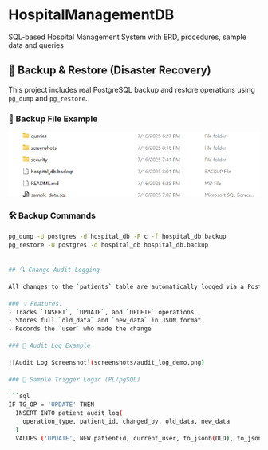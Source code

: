 # HospitalManagementDB
SQL-based Hospital Management System with ERD, procedures, sample data and queries

## 🔐 Backup & Restore (Disaster Recovery)

This project includes real PostgreSQL backup and restore operations using `pg_dump` and `pg_restore`.

### 💾 Backup File Example

![Backup Screenshot](screenshots/backup_file.png)

### 🛠️ Backup Commands

```bash
pg_dump -U postgres -d hospital_db -F c -f hospital_db.backup
pg_restore -U postgres -d hospital_db hospital_db.backup


## 🔍 Change Audit Logging

All changes to the `patients` table are automatically logged via a PostgreSQL `AFTER` trigger.

### 💡 Features:
- Tracks `INSERT`, `UPDATE`, and `DELETE` operations
- Stores full `old_data` and `new_data` in JSON format
- Records the `user` who made the change

### 📸 Audit Log Example

![Audit Log Screenshot](screenshots/audit_log_demo.png)

### 🔧 Sample Trigger Logic (PL/pgSQL)

```sql
IF TG_OP = 'UPDATE' THEN
  INSERT INTO patient_audit_log(
    operation_type, patient_id, changed_by, old_data, new_data
  )
  VALUES ('UPDATE', NEW.patientid, current_user, to_jsonb(OLD), to_jsonb(NEW));
